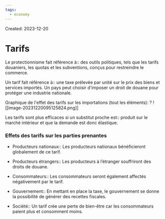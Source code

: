 ```yaml
---
tags:
  - economy
---
```

Created: 2023-12-20

# Tarifs

Le protectionnisme fait référence à:: des outils politiques, tels que les tarifs douaniers, les quotas et les subventions, conçus pour restreindre le commerce.
<!--SR:!2024-01-28,3,170-->

Un tarif fait référence à:: une taxe prélevée par unité sur le prix des biens et services importés. Un pays peut choisir d'imposer un droit de douane pour protéger une industrie nationale.
<!--SR:!2024-01-27,1,130-->

Graphique de l'effet des tarifs sur les importations (tout les éléments):
?
![[image-20231220095125824.png]]
<!--SR:!2024-02-04,10,230-->

Les tarifs sont plus efficaces si un substitut proche est:: produit sur le marché intérieur et que la demande est donc élastique.
<!--SR:!2024-01-28,8,250-->

### Effets des tarifs sur les parties prenantes
- Producteurs nationaux:: Les producteurs nationaux bénéficieront globalement de ce tarif.
<!--SR:!2024-02-09,14,250-->
- Producteurs étrangers:: Les producteurs à l’étranger souffriront des droits de douane.
<!--SR:!2024-01-30,10,250-->
- Consommateurs:: Les consommateurs seront également affectés négativement par le tarif.
<!--SR:!2024-01-29,9,250-->
- Gouvernement:: En mettant en place la taxe, le gouvernement se donne la possibilité de générer des recettes fiscales.
<!--SR:!2024-01-29,9,250-->
- Société:: Un tarif crée une perte de bien-être car les consommateurs paient plus et consomment moins.
<!--SR:!2024-02-05,11,230-->

